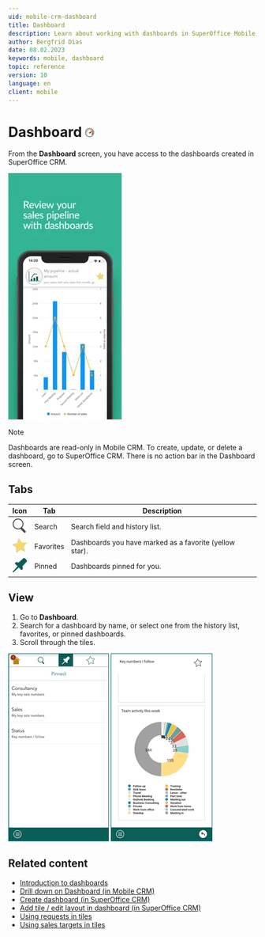 ```yaml
---
uid: mobile-crm-dashboard
title: Dashboard
description: Learn about working with dashboards in SuperOffice Mobile CRM.
author: Bergfrid Dias
date: 08.02.2023
keywords: mobile, dashboard
topic: reference
version: 10
language: en
client: mobile
---
```


# Dashboard ![icon][img5]

From the **Dashboard** screen, you have access to the dashboards created in SuperOffice CRM.

![Mobile CRM: Dashboard -app-screen][img1]

> [!NOTE]
> Dashboards are read-only in Mobile CRM. To create, update, or delete a dashboard, go to SuperOffice CRM. There is no action bar in the Dashboard screen.

## Tabs

| Icon | Tab | Description |
|:-:|---|---|
| ![icon][img3] | Search | Search field and history list. |
| ![icon][img2] | Favorites | Dashboards you have marked as a favorite (yellow star). |
| ![icon][img4] | Pinned | Dashboards pinned for you. |

## View

1. Go to **Dashboard**.
2. Search for a dashboard by name, or select one from the history list, favorites, or pinned dashboards.
3. Scroll through the tiles.

![Mobile CRM: pinned dashboards -app-screen][img21]
![Mobile CRM: dashboard chart -app-screen][img22]

## Related content

* [Introduction to dashboards][4]
* [Drill down on Dashboard (in Mobile CRM)][1]
* [Create dashboard (in SuperOffice CRM)][3]
* [Add tile / edit layout in dashboard (in SuperOffice CRM)][2]
* [Using requests in tiles][5]
* [Using sales targets in tiles][6]

<!-- Referenced links -->
[1]: drill-down.md
[2]: ../../../dashboard/learn/add-tile.md
[3]: ../../../dashboard/learn/create.md
[4]: ../../../dashboard/learn/index.md
[5]: ../../../dashboard/learn/show-requests.md
[6]: ../../../dashboard/learn/show-sales-targets.md

<!-- Referenced images -->
[img1]: media/dashboard.png
[img2]: ../../../../../common/icons/mobile/star-h32.png
[img3]: ../../../../../common/icons/mobile/search-h32.png
[img4]: ../../../../../common/icons/mobile/pinned-h32.png
[img5]: ../../../../../common/icons/mobile/dashboard.png

[img21]: ../../../../../release-notes/mobile/media/mobile-1.png
[img22]: ../../../../../release-notes/mobile/media/mobile-2.png
